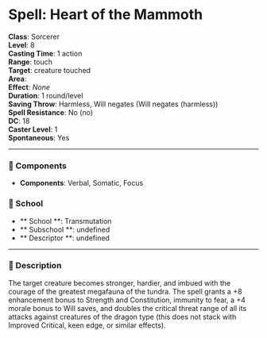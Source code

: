 
# Spell: Heart of the Mammoth
**Class**: Sorcerer  
**Level**: 8  
**Casting Time**: 1 action  
**Range**: touch  
**Target**: creature touched  
**Area**:   
**Effect**: _None_  
**Duration**: 1 round/level  
**Saving Throw**: Harmless, Will negates (Will negates (harmless))  
**Spell Resistance**: No (no)  
**DC**: 18  
**Caster Level**: 1  
**Spontaneous**: Yes

---

### 🔮 Components
- **Components**: Verbal, Somatic, Focus

### 🏫 School
- ** School **: Transmutation
- ** Subschool **: undefined
- ** Descriptor **: undefined
---

### 📜 Description
The target creature becomes stronger, hardier, and imbued with the courage of the greatest megafauna of the tundra. The spell grants a +8 enhancement bonus to Strength and Constitution, immunity to fear, a +4 morale bonus to Will saves, and doubles the critical threat range of all its attacks against creatures of the dragon type (this does not stack with Improved Critical, keen edge, or similar effects).

